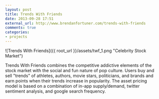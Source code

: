 ```yaml
---
layout: post
title: Trends With Friends
date: 2013-09-28 17:51
external_url: http://www.brendanfortuner.com/trends-with-friends
comments: true
categories: 
- projects
---
```

![Trends With Friends]({{ root_url }}/assets/twf_1.png "Celebrity Stock Market")

Trends With Friends combines the competitive addictive elements of the stock market with the social and fun nature of pop culture. Users buy and sell "trends" of athletes, authors, movie stars, politicians, and brands and earn points when their trends increase in popularity. The asset pricing model is based on a combination of in-app supply/demand, twitter sentiment analysis, and google search frequency.

